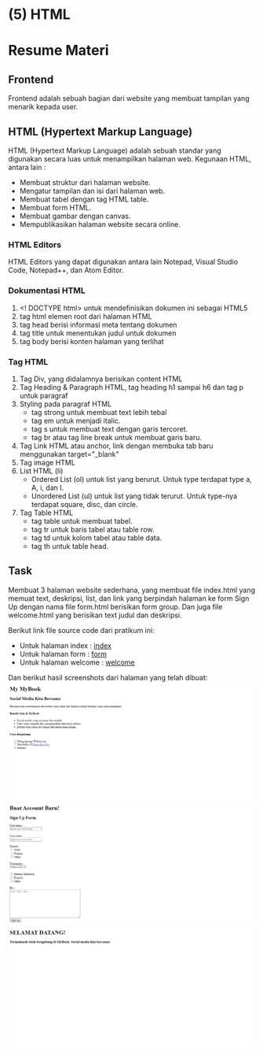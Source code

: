 # (5) HTML

# Resume Materi

## Frontend

Frontend adalah sebuah bagian dari website yang membuat tampilan yang menarik kepada user.

## HTML (Hypertext Markup Language)

HTML (Hypertext Markup Language) adalah sebuah standar yang digunakan secara luas untuk menampilkan halaman web.
Kegunaan HTML, antara lain :

- Membuat struktur dari halaman website.
- Mengatur tampilan dan isi dari halaman web.
- Membuat tabel dengan tag HTML table.
- Membuat form HTML.
- Membuat gambar dengan canvas.
- Mempublikasikan halaman website secara online.

### HTML Editors

HTML Editors yang dapat digunakan antara lain Notepad, Visual Studio Code, Notepad++, dan Atom Editor.

### Dokumentasi HTML

1. <! DOCTYPE html> untuk mendefinisikan dokumen ini sebagai HTML5
2. tag html elemen root dari halaman HTML
3. tag head berisi informasi meta tentang dokumen
4. tag title untuk menentukan judul untuk dokumen
5. tag body berisi konten halaman yang terlihat

### Tag HTML

1. Tag Div, yang didalamnya berisikan content HTML
2. Tag Heading & Paragraph HTML, tag heading h1 sampai h6 dan tag p untuk paragraf
3. Styling pada paragraf HTML
   - tag strong untuk membuat text lebih tebal
   - tag em untuk menjadi italic.
   - tag s untuk membuat text dengan garis tercoret.
   - tag br atau tag line break untuk membuat garis baru.
4. Tag Link HTML atau anchor, link dengan membuka tab baru menggunakan target="\_blank"
5. Tag image HTML
6. List HTML (li)
   - Ordered List (ol) untuk list yang berurut. Untuk type terdapat type a, A, i, dan I.
   - Unordered List (ul) untuk list yang tidak terurut. Untuk type-nya terdapat square, disc, dan circle.
7. Tag Table HTML
   - tag table untuk membuat tabel.
   - tag tr untuk baris tabel atau table row.
   - tag td untuk kolom tabel atau table data.
   - tag th untuk table head.

## Task

Membuat 3 halaman website sederhana, yang membuat file index.html yang memuat text, deskripsi, list, dan link yang berpindah halaman ke form Sign Up dengan nama file form.html berisikan form group. Dan juga file welcome.html yang berisikan text judul dan deskripsi.

Berikut link file source code dari pratikum ini:

- Untuk halaman index : [index](pratikum/index.html)
- Untuk halaman form : [form](pratikum/form.html)
- Untuk halaman welcome : [welcome](pratikum/welcome.html)

Dan berikut hasil screenshots dari halaman yang telah dibuat:
![index-page](screenshots/index-page.png)
![form-page](screenshots/form-page.png)
![welcome-page](screenshots/welcome-page.png)
